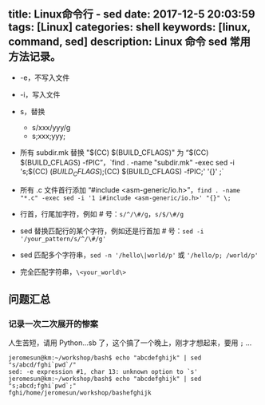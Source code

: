 title: Linux命令行 - sed
date: 2017-12-5 20:03:59
tags: [Linux]
categories: shell
keywords: [linux, command, sed]
description: Linux 命令 sed 常用方法记录。
---

* -e，不写入文件
* -i，写入文件
* s，替换
  - s/xxx/yyy/g
  - s;xxx;yyy;

* 所有 subdir.mk 替换 "$(CC) $(BUILD_CFLAGS)" 为 “$(CC) $(BUILD_CFLAGS) -fPIC”，`find . -name "subdir.mk" -exec sed -i 's;$(CC) $(BUILD_CFLAGS);$(CC) $(BUILD_CFLAGS) -fPIC;' '{}' \;`
* 所有 .c 文件首行添加 “#include <asm-generic/io.h>”，`find . -name "*.c" -exec sed -i '1 i#include <asm-generic/io.h>' "{}" \;`
* 行首，行尾加字符，例如 # 号：`s/^/\#/g`，`s/$/\#/g`
* sed 替换匹配行的某个字符，例如还是行首加 # 号：`sed -i '/your_pattern/s/^/\#/g'`
* sed 匹配多个字符串，`sed -n '/hello\|world/p'` 或 `'/hello/p; /world/p'`
* 完全匹配字符串，`\<your_world\>`

## 问题汇总

### 记录一次二次展开的惨案

人生苦短，请用 Python...sb 了，这个搞了一个晚上，刚才才想起来，要用 `;` ...

```
jeromesun@km:~/workshop/bash$ echo "abcdefghijk" | sed "s/abcd/fghi`pwd`/"
sed: -e expression #1, char 13: unknown option to `s'
jeromesun@km:~/workshop/bash$ echo "abcdefghijk" | sed "s;abcd;fghi`pwd`;"
fghi/home/jeromesun/workshop/bashefghijk
```
